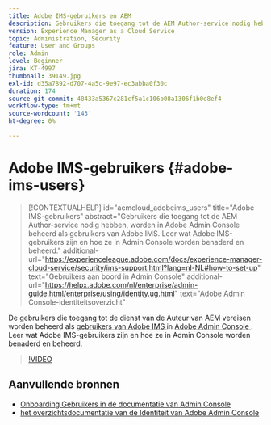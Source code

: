 ```yaml
---
title: Adobe IMS-gebruikers en AEM
description: Gebruikers die toegang tot de AEM Author-service nodig hebben, worden in Adobe Admin Console beheerd als gebruikers van Adobe IMS. Leer wat Adobe IMS-gebruikers zijn en hoe ze in Admin Console worden benaderd en beheerd.
version: Experience Manager as a Cloud Service
topic: Administration, Security
feature: User and Groups
role: Admin
level: Beginner
jira: KT-4997
thumbnail: 39149.jpg
exl-id: d35a7892-d707-4a5c-9e97-ec3abba0f30c
duration: 174
source-git-commit: 48433a5367c281cf5a1c106b08a1306f1b0e8ef4
workflow-type: tm+mt
source-wordcount: '143'
ht-degree: 0%

---
```


# Adobe IMS-gebruikers {#adobe-ims-users}

>[!CONTEXTUALHELP]
>id="aemcloud_adobeims_users"
>title="Adobe IMS-gebruikers"
>abstract="Gebruikers die toegang tot de AEM Author-service nodig hebben, worden in Adobe Admin Console beheerd als gebruikers van Adobe IMS. Leer wat Adobe IMS-gebruikers zijn en hoe ze in Admin Console worden benaderd en beheerd."
>additional-url="https://experienceleague.adobe.com/docs/experience-manager-cloud-service/security/ims-support.html?lang=nl-NL#how-to-set-up" text="Gebruikers aan boord in Admin Console"
>additional-url="https://helpx.adobe.com/nl/enterprise/admin-guide.html/enterprise/using/identity.ug.html" text="Adobe Admin Console-identiteitsoverzicht"

De gebruikers die toegang tot de dienst van de Auteur van AEM vereisen worden beheerd als [ gebruikers van Adobe IMS ](https://helpx.adobe.com/nl/enterprise/using/set-up-identity.html) in [ Adobe Admin Console ](https://adminconsole.adobe.com). Leer wat Adobe IMS-gebruikers zijn en hoe ze in Admin Console worden benaderd en beheerd.

>[!VIDEO](https://video.tv.adobe.com/v/39149?quality=12&learn=on)

## Aanvullende bronnen

+ [ Onboarding Gebruikers in de documentatie van Admin Console ](https://experienceleague.adobe.com/docs/experience-manager-cloud-service/security/ims-support.html?lang=nl-NL#onboarding-users-in-admin-console)
+ [ het overzichtsdocumentatie van de Identiteit van Adobe Admin Console ](https://helpx.adobe.com/nl/enterprise/using/identity.html)
